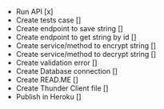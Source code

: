 - Run API [x]
- Create tests case []
- Create endpoint to save string []
- Create endpoint to get string by id []
- Create service/method to encrypt string []
- Create service/method to decrypt string []
- Create validation error []
- Create Database connection []
- Create READ.ME []
- Create Thunder Client file []
- Publish in Heroku []
